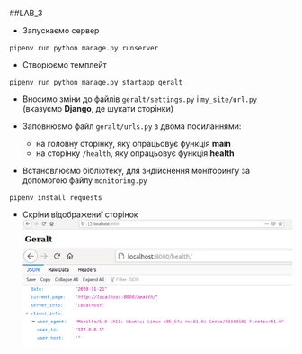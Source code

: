 ##LAB_3

+ Запускаємо сервер
```
pipenv run python manage.py runserver
```

+ Створюємо темплейт
```
pipenv run python manage.py startapp geralt
```

+ Вносимо зміни до файлів `geralt/settings.py` i `my_site/url.py` (вказуємо __Django__, де шукати сторінки)

+ Заповнюємо файл `geralt/urls.py` з двома посиланнями:
    + на головну сторінку, яку опрацьовує функція __main__
    + на сторінку `/health`, яку опрацьовує функція __health__

+ Встановлюємо бібліотеку, для зндійснення моніторингу за допомогою файлу `monitoring.py` 
```
pipenv install requests
```    

+ Скріни відображениї сторінок
![](/images/home.png)
![](/images/health.png)